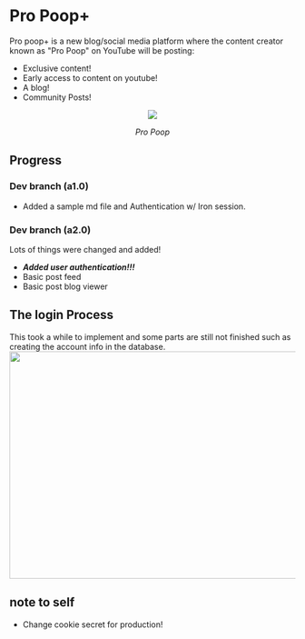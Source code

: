# Pro Poop+

Pro poop+ is a new blog/social media platform where the content creator known as "Pro Poop" on YouTube will be posting:
- Exclusive content!
- Early access to content on youtube!
- A blog!
- Community Posts!
<p align="center">
<img src="https://yt3.ggpht.com/yti/APfAmoG00yKEQrJ56z4gVsIZ0IsoIdXlCyU06qyCR_hoiA=s88-c-k-c0x00ffffff-no-rj-mo"></p>
<p align="center"><i>Pro Poop</i></p>

## Progress

### Dev branch (a1.0)
- Added a sample md file and Authentication w/ Iron session.

### Dev branch (a2.0)
Lots of things were changed and added!
- ***Added user authentication!!!***
- Basic post feed
- Basic post blog viewer

## The login Process
This took a while to implement and some parts are still not finished such as creating the account info in the database.
<img src="https://i.imgur.com/a3SEKP0.png" width="800px" height="400px">


## note to self
- Change cookie secret for production!